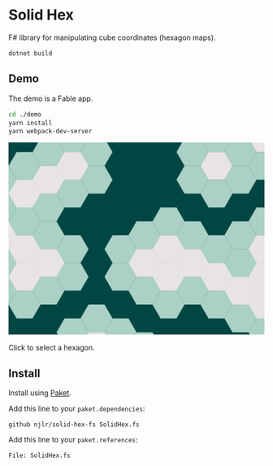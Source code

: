 # Solid Hex

F# library for manipulating cube coordinates (hexagon maps).

```bash
dotnet build
```

## Demo

The demo is a Fable app.

```bash
cd ./demo
yarn install
yarn webpack-dev-server
```

![Demo](./demo.png)

Click to select a hexagon.

## Install

Install using [Paket](https://fsprojects.github.io/Paket/).

Add this line to your `paket.dependencies`:

```
github njlr/solid-hex-fs SolidHex.fs
```

Add this line to your `paket.references`:

```
File: SolidHex.fs
```
